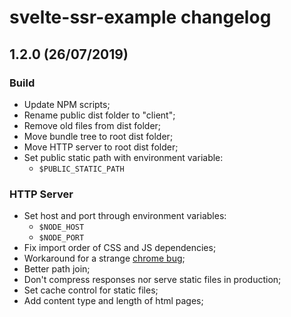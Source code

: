 # svelte-ssr-example changelog

## 1.2.0 (26/07/2019)

### Build
 - Update NPM scripts;
 - Rename public dist folder to "client";
 - Remove old files from dist folder;
 - Move bundle tree to root dist folder;
 - Move HTTP server to root dist folder;
 - Set public static path with environment variable:
   - `$PUBLIC_STATIC_PATH`

### HTTP Server
 - Set host and port through environment variables:
   - `$NODE_HOST`
   - `$NODE_PORT`
 - Fix import order of CSS and JS dependencies;
 - Workaround for a strange [chrome bug](https://stackoverflow.com/a/42969257);
 - Better path join;
 - Don't compress responses nor serve static files in production;
 - Set cache control for static files;
 - Add content type and length of html pages;
